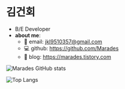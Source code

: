 # 김건회

- B/E Developer
- **about me**:
  - 📩 email: jkl9510357@gmail.com
  - 💻 github: https://github.com/Marades
  - 📒 blog: https://marades.tistory.com

![Marades GitHub stats](https://github-readme-stats.vercel.app/api?username=Marades&show_icons=true&theme=onedark)

![Top Langs](https://github-readme-stats.vercel.app/api/top-langs/?username=Marades&layout=compact&theme=tokyonight)
